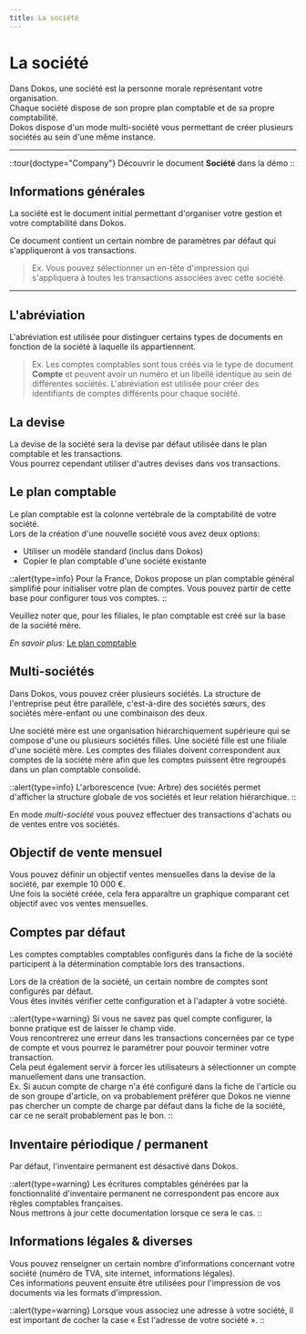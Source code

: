 ```yaml
---
title: La société
---
```


# La société

Dans Dokos, une société est la personne morale représentant votre organisation.  
Chaque société dispose de son propre plan comptable et de sa propre comptabilité.  
Dokos dispose d'un mode multi-société vous permettant de créer plusieurs sociétés au sein d'une même instance.  

---

::tour{doctype="Company"}
Découvrir le document **Société** dans la démo
::


## Informations générales

La société est le document initial permettant d'organiser votre gestion et votre comptabilité dans Dokos.  

Ce document contient un certain nombre de paramètres par défaut qui s'appliqueront à vos transactions.  

> Ex. Vous pouvez sélectionner un en-tête d'impression qui s'appliquera à toutes les transactions associées avec cette société.


---

## L'abréviation

L'abréviation est utilisée pour distinguer certains types de documents en fonction de la société à laquelle ils appartiennent.  
> Ex. Les comptes comptables sont tous créés via le type de document **Compte** et peuvent avoir un numéro et un libellé identique au sein de différentes sociétés. 
> L'abréviation est utilisée pour créer des identifiants de comptes différents pour chaque société.

## La devise

La devise de la société sera la devise par défaut utilisée dans le plan comptable et les transactions.  
Vous pourrez cependant utiliser d'autres devises dans vos transactions.

## Le plan comptable

Le plan comptable est la colonne vertébrale de la comptabilité de votre société.  
Lors de la création d'une nouvelle société vous avez deux options:
- Utiliser un modèle standard (inclus dans Dokos)
- Copier le plan comptable d'une société existante

::alert{type=info}
Pour la France, Dokos propose un plan comptable général simplifié pour initialiser votre plan de comptes. Vous pouvez partir de cette base pour configurer tous vos comptes.
::

Veuillez noter que, pour les filiales, le plan comptable est créé sur la base de la société mère.

*En savoir plus:* [Le plan comptable](/dokos/parametrage/plan_comptable)


## Multi-sociétés

Dans Dokos, vous pouvez créer plusieurs sociétés. La structure de l'entreprise peut être parallèle, c'est-à-dire des sociétés sœurs, des sociétés mère-enfant ou une combinaison des deux.

Une société mère est une organisation hiérarchiquement supérieure qui se compose d'une ou plusieurs sociétés filles. Une société fille est une filiale d'une société mère.
Les comptes des filiales doivent correspondent aux comptes de la société mère afin que les comptes puissent être regroupés dans un plan comptable consolidé.

::alert{type=info}
L'arborescence (vue: Arbre) des sociétés permet d'afficher la structure globale de vos sociétés et leur relation hiérarchique.
::

En mode *multi-société* vous pouvez effectuer des transactions d'achats ou de ventes entre vos sociétés.  

## Objectif de vente mensuel

Vous pouvez définir un objectif ventes mensuelles dans la devise de la société, par exemple 10 000 €.  
Une fois la société créée, cela fera apparaître un graphique comparant cet objectif avec vos ventes mensuelles.

## Comptes par défaut 

Les comptes comptables comptables configurés dans la fiche de la société participent à la détermination comptable lors des transactions.  

Lors de la création de la société, un certain nombre de comptes sont configurés par défaut.  
Vous êtes invités vérifier cette configuration et à l'adapter à votre société.

::alert{type=warning}
Si vous ne savez pas quel compte configurer, la bonne pratique est de laisser le champ vide.  
Vous rencontrerez une erreur dans les transactions concernées par ce type de compte et vous pourrez le paramétrer pour pouvoir terminer votre transaction.  
Cela peut également servir à forcer les utilisateurs à sélectionner un compte manuellement dans une transaction.  
Ex. Si aucun compte de charge n'a été configuré dans la fiche de l'article ou de son groupe d'article, on va probablement préférer que Dokos ne vienne pas chercher un compte de charge par défaut dans la fiche de la société, car ce ne serait probablement pas le bon.
::

## Inventaire périodique / permanent

Par défaut, l'inventaire permanent est désactivé dans Dokos.  

::alert{type=warning}
Les écritures comptables générées par la fonctionnalité d'inventaire permanent ne correspondent pas encore aux règles comptables françaises.  
Nous mettrons à jour cette documentation lorsque ce sera le cas.
::


## Informations légales & diverses

Vous pouvez renseigner un certain nombre d'informations concernant votre société (numéro de TVA, site internet, informations légales).  
Ces informations peuvent ensuite être utilisées pour l'impression de vos documents via les formats d'impression.

::alert{type=warning}
Lorsque vous associez une adresse à votre société, il est important de cocher la case « Est l'adresse de votre société ».
::
